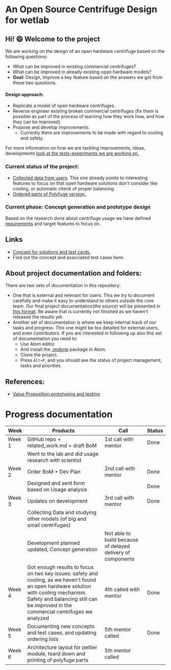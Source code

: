 # An Open Source Centrifuge Design for wetlab

## Hi! 😄 Welcome to the project
We are working on the design of an open hardware centrifuge based on the following questions:
- What can be improved in existing commercial centrifuges?
- What can be improved in already existing open hardware models?
- **Goal:** Design, improve a key feature based on the answers we got from these two questions.
#### Design approach:
- Replicate a model of open hardware centrifuges.
- Reverse engineer existing broken commercial centrifuges (fix them is possible as part of the process of learning how they work how, and how they can be improved).
- Propose and develop improvements.
    - Currently there are improvements to be made with regard to cooling and safety.

For more information on how we are tackling improvements, ideas, developments [look at the tests-experiments we are working on.](https://github.com/FOSH-following-demand/Open-source-Centrifuge-for-WetLab/tree/master/R%26D/test-cards)

### Current status of the project:
- [Collected data from users](https://docs.google.com/forms/d/1zq9jXL4ni4LQY3pLsI8-8exPlcGnMdUV0iULsLTLMks/viewanalytics). This one already points to interesting features to focus on that open hardware solutions don't consider like cooling, or automatic check  of proper balancing.
- [Ordered parts of Polyfuge version.](https://github.com/FOSH-following-demand/Open-source-Centrifuge-for-WetLab/blob/master/R%26D/Polyfuge-BOM.yml).

### Current phase: Concept generation and prototype design
Based on the research done about centrifuge usage we have defined [requirements](https://github.com/FOSH-following-demand/Open-source-Centrifuge-for-WetLab/tree/master/R%26D/Analysis) and target features to focus on.
## Links
- [Concept for solutions and test cards.](https://github.com/FOSH-following-demand/Open-source-Centrifuge-for-WetLab/tree/master/R%26D/test-cards)
- Find out the concept and associated test cases here.

## About project documentation and folders:
There are two sets of documentation in this repository:
- One that is external and relevant for users. This we try to document carefully and make it easy to understand to others outside the core team. Our final project documentation(the source) will be presented in [this format](https://fosh-following-demand.github.io/Open-source-Centrifuge-for-WetLab/). Be aware that is currently not finished as we haven't released the results yet.
- Another set of documentation is where we keep internal track of our tasks and progress. This one might be too detailed for external users, and even contributors. If you are interested in following up also this set of documentation you need to:
  - Use Atom editor.
  - And install the [.imdone](https://atom.io/packages/imdone-atom) package in Atom.
  - Clone the project.
  - Press `Alt+P`, and you should see the status of project management, tasks and priorities.

## References:
- [Value Proposition prototyping and testing](https://issuu.com/business.model.innovation/docs/vpd_sneakpeek/92)


# Progress documentation
| Week        | Products           | Call  | Status |
| ----------- | ------------------ | ----- |--------|
| Week 1      | GitHub repo + related_work.md + draft BoM          | 1st call with mentor  | Done
|             | Went to the lab and did usage research with scientist      |         |            |
| Week 2      | Order BoM + Dev Plan          | 2nd call with mentor  | Done |
|          | Designed and sent form based on Usage analysis                    |                 |      Done                |
| Week 3     | Updates on development          | 3rd call with mentor  | Done |
|            | Collecting Data and studying other models (of big and small centrifuges) |                |         |
|  |Development planned updated, Concept generation | Not able to build because of delayed delivery of components | |
| Week 4     | Got enough results to focus on two key issues: safety and cooling, as we haven't found an open hardware solution with cooling mechanism. Safety and balancing still can be improved in the commercial centrifuges we analyzed          | 4th called with mentor  | Done |
| Week 5  | Documenting new concepts and test cases, and updating ordering lists | 5th mentor called    |Done|
| Week 6  | Architecture layout for peltier module, teard down and printing of polyfuge parts | 5th mentor called    ||

